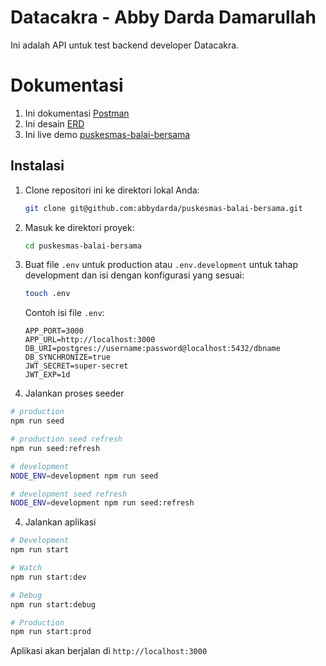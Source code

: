# Datacakra - Abby Darda Damarullah

Ini adalah API untuk test backend developer Datacakra.

# Dokumentasi

1. Ini dokumentasi [Postman](https://documenter.getpostman.com/view/3704595/2s9Y5Ww3Bf)
2. Ini desain [ERD](https://dbdocs.io/darda.abby/puskesma-balai-bersama)
3. Ini live demo [puskesmas-balai-bersama](https://puskesmas-balai-bersama.onrender.com)

## Instalasi

1. Clone repositori ini ke direktori lokal Anda:

   ```bash
   git clone git@github.com:abbydarda/puskesmas-balai-bersama.git
   ```

2. Masuk ke direktori proyek:

   ```bash
   cd puskesmas-balai-bersama
   ```

3. Buat file `.env` untuk production atau `.env.development` untuk tahap development dan isi dengan konfigurasi yang sesuai:

   ```bash
   touch .env
   ```

   Contoh isi file `.env`:

   ```
   APP_PORT=3000
   APP_URL=http://localhost:3000
   DB_URI=postgres://username:password@localhost:5432/dbname
   DB_SYNCHRONIZE=true
   JWT_SECRET=super-secret
   JWT_EXP=1d
   ```

4. Jalankan proses seeder

```bash
# production
npm run seed

# production seed refresh
npm run seed:refresh

# development
NODE_ENV=development npm run seed

# development seed refresh
NODE_ENV=development npm run seed:refresh

```

4. Jalankan aplikasi

```bash
# Development
npm run start

# Watch
npm run start:dev

# Debug
npm run start:debug

# Production
npm run start:prod

```

Aplikasi akan berjalan di `http://localhost:3000`
